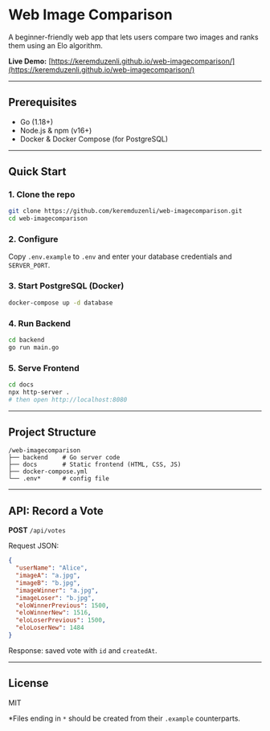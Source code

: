 # Web Image Comparison

A beginner-friendly web app that lets users compare two images and ranks them using an Elo algorithm.

**Live Demo:** [https://keremduzenli.github.io/web-imagecomparison/](https://keremduzenli.github.io/web-imagecomparison/)

---

## Prerequisites

* Go (1.18+)
* Node.js & npm (v16+)
* Docker & Docker Compose (for PostgreSQL)

---

## Quick Start

### 1. Clone the repo

```bash
git clone https://github.com/keremduzenli/web-imagecomparison.git
cd web-imagecomparison
```

### 2. Configure

Copy `.env.example` to `.env` and enter your database credentials and `SERVER_PORT`.

### 3. Start PostgreSQL (Docker)

```bash
docker-compose up -d database
```

### 4. Run Backend

```bash
cd backend
go run main.go
```

### 5. Serve Frontend

```bash
cd docs
npx http-server .
# then open http://localhost:8080
```

---

## Project Structure

```
/web-imagecomparison
├── backend    # Go server code
├── docs       # Static frontend (HTML, CSS, JS)
├── docker-compose.yml
└── .env*      # config file
```

---

## API: Record a Vote

**POST** `/api/votes`

Request JSON:

```json
{
  "userName": "Alice",
  "imageA": "a.jpg",
  "imageB": "b.jpg",
  "imageWinner": "a.jpg",
  "imageLoser": "b.jpg",
  "eloWinnerPrevious": 1500,
  "eloWinnerNew": 1516,
  "eloLoserPrevious": 1500,
  "eloLoserNew": 1484
}
```

Response: saved vote with `id` and `createdAt`.

---

## License

MIT

\*Files ending in `*` should be created from their `.example` counterparts.
